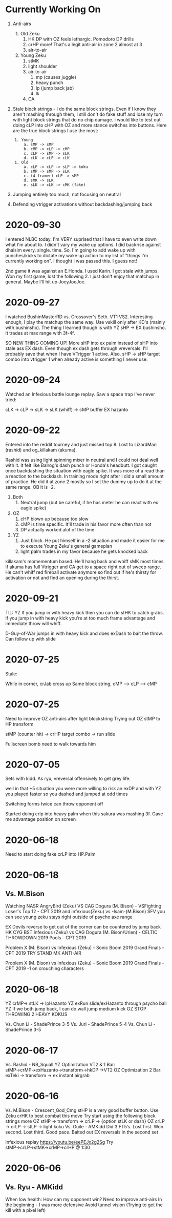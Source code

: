 # Currently Working On

1. Anti-airs
    1. Old Zeku
        1. HK DP with OZ feels lethargic. Pomodoro DP drills
        1. crHP more! That's a legit anti-air in zone 2 almost at 3
        1. air-to-air
    1. Young Zeku
        1. stMK
        1. light shoulder
        1. air-to-air
            1. mp (causes juggle)
            1. heavy punch
            1. lp (jump back jab)
            1. lk
        1. CA

2. Stale block strings - I do the same block strings. Even if I know they aren't mashing through them, I still don't do fake stuff and lose my turn with light block strings that do no chip damage. I would like to test out doing cLP into cHP with OZ and more stance switches into buttons. Here are the true block strings I use the most:
```
    1. Young
        a. sMP -> sMP
        b. cMP -> cLP -> cMP
        c. cLP -> sMP -> sLK
        d. cLK -> cLP -> cLK
    1. Old
        a. cLP -> cLP -> sLP -> koku
        b. sMP -> sMP -> sLK
        c. (4-framer) cLP -> sMP
        d. sMK -> sLK
        e. sLK -> cLK -> cMK (fake)
```
3. Jumping entirely too much, not focusing on neutral

4. Defending vtrigger activations without backdashing/jumping back

# 2020-09-30

I entered NLBC today. I'm VERY suprised that I have to even write down what I'm about to. I didn't vary my wake up options. I did backrise against dhalsim every. single. time. So, I'm going to add wake up with punches/kicks to dictate my wake up action to my list of "things I'm currently working on". I thought I was passed this. I guess not! 

2nd game it was against an E.Honda. I used Karin. I got stale with jumps. Won my first game, lost the following 2. I just don't enjoy that matchup in general. Maybe I'll hit up JoeyJoeJoe.

# 2020-09-27

I watched BushinMasterRD vs. Crossover's Seth. VT1 VS2. Interesting enough, I play the matchup the same way. Use vskill only after KD's (mainly with bushinsho). The thing I learned though is with YZ sHP -> EX bushinsho. It trades at max range with 3f-4f. 

SO NEW THING COMING UP! More sHP into ex palm instead of sHP into stale ass EX dash. Even though ex dash gets through vreversals. I'll probably save that when I have VTrigger 1 active. Also, sHP -> sHP target combo into vtrigger 1 when already active is something I never use.

# 2020-09-24

Watched an Infexious battle lounge replay. Saw a space trap I've never tried:

cLK -> cLP -> sLK -> sLK (whiff) -> cMP buffer EX hazanto

# 2020-09-22

Entered into the reddit tourney and just missed top 8. Lost to LizardMan (rashid) and og_killakam (akuma).

Rashid was using light spinning mixer in neutral and I could not deal well with it. It felt like Balrog's dash punch or Honda's headbutt. I got caught once backdashing the situation with eagle spike. It was more of a read than a reaction to the backdash. In training mode right after I did a small amount of practice. He did it at zone 2 mostly so I set the dummy up to do it at the same range. OB it is -2.

1. Both
    1. Neutral jump (but be careful, if he has meter he can react with ex eagle spike)
1. OZ
    1. cHP blown up because too slow
    1. cMP is time specific. It'll trade in his favor more often than not
    1. DP actually worked alot of the time
1. YZ
    1. Just block. He put himself in a -2 situation and made it easier for me to execute Young Zeku's general gameplan
    1. light palm trades in my favor because he gets knocked back

killakam's momementum based. He'll hang back and whiff sMK most times. If akuma has full Vtrigger and CA get to a space right out of sweep range. He can't whiff red fireball
activate anymore so find out if he's thirsty for activation or not and find an opening during the thirst.

# 2020-09-21

TIL: YZ If you jump in with heavy kick then you can do stHK to catch grabs. If you jump in with heavy kick you’re at too much frame advantage and immediate throw will whiff.

D-Guy-of-War jumps in with heavy kick and does exDash to bait the throw. Can follow up with slide

# 2020-07-25

Stale:

While in corner, crJab cross up
Same block string, cMP --> cLP --> cMP

# 2020-07-25
Need to improve OZ anti-airs after light blockstring
Trying out OZ stMP to HP transform

stMP (counter hit) → crHP target combo → run slide

Fullscreen bomb need to walk towards him

# 2020-07-05

Sets with kidd. As ryu, vreversal offensively to get grey life.

well in that +5 situation you were more willing to risk an exDP
and with YZ you played faster
so you dashed and jumped at odd times

Switching forms twice can throw opponent off

Started doing crlp into heavy palm when this sakura was mashing 3f. Gave me advantage position on screen

# 2020-06-18

Need to start doing fake crLP into HP.Palm

# 2020-06-18

## Vs. M.Bison

Watching NASR AngryBird (Zeku) VS CAG Dogura (M. Bison) - VSFighting Loser's Top 12 - CPT 2019 and infexious(Zeku) vs -Isam-(M.Bison) SFV you can see young zeku stays right outside of psycho axe range

EX Devils reverse to get out of the corner can be countered by jump back HK CYG BST Infexious (Zeku) vs CAG Dogura (M. Bison/Urien) - CELTIC THROWDOWN 2019 Pools - CPT 2019 

Problem X (M. Bison) vs Infexious (Zeku) - Sonic Boom 2019 Grand Finals - CPT 2019 TRY STAND MK ANTI-AIR

Problem X (M. Bison) vs Infexious (Zeku) - Sonic Boom 2019 Grand Finals - CPT 2019 -1 on crouching characters

# 2020-06-18
YZ crMP→ stLK → lpHazanto
YZ exRun slide/exHazanto through psycho ball
YZ If we both jump back, I can do wall jump medium kick
OZ STOP THROWING 2 HEAVY KOKUS

Vs. Chun Li - ShadePrince
3-5
Vs. Juri - ShadePrince
5-4
Vs. Chun Li - ShadePrince
3-5

# 2020-06-17
Vs. Rashid - NB_Squall
YZ Optimization VT2 & 1 Bar: stMP→crMP→exHazanto→transform→hkDP →VT2
OZ Optimization 2 Bar: exTeki → transform → ex instant airgrab

# 2020-06-16

Vs. M.Bison - Crescent_God_Cmg
stHP is a very good buffer button. Use Zeku crHK to best combat this move
Try start using the following block strings more
OZ stHP → transform → crLP → {option stLK or dash}
OZ crLP → crLP → stLP → light koku
Vs. Guile - AMKidd
Did 3 FT5’s. Lost first. Won second. Lost third.
Good pace. Baited out EX reversals in the second set

Infexious replay https://youtu.be/eePEJx2g2Sg 
Try stMP→crLP→stMK→crMP→crHP @ 1:30

# 2020-06-06

## Vs. Ryu - AMKidd

When low health: How can my opponent win?
Need to improve anti-airs
In the beginning - I was more defensive
Avoid tunnel vision (Trying to get the kill with a pixel left)

